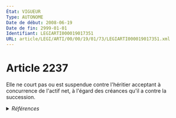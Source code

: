 ```yaml
---
État: VIGUEUR
Type: AUTONOME
Date de début: 2008-06-19
Date de fin: 2999-01-01
Identifiant: LEGIARTI000019017351
URL: article/LEGI/ARTI/00/00/19/01/73/LEGIARTI000019017351.xml
---
```


<h1>Article 2237</h1>

Elle ne court pas ou est suspendue contre l'héritier acceptant à concurrence de
l'actif net, à l'égard des créances qu'il a contre la succession.


<details>
  <summary><em>Références</em></summary>

  <h2>Articles faisant référence à l'article</h2>
  
  <ul>
    <li>
      <a href="https://legal.tricoteuses.fr//redirection/LEGIARTI000019014273?vers=git&vers=legifrance">LOI n° 2008-561 du 17 juin 2008 portant réforme de la prescription en matière civile - article 1 ENTIEREMENT_MODIF</a> MODIFICATION cible
    </li>
  </ul>
  
  <h2>Références faites par l'article</h2>
  
  <ul>
    <li>
      2008-06-17 MODIFICATION source <a href="https://legal.tricoteuses.fr//redirection/LEGIARTI000019014273?vers=git&vers=legifrance">LOI n° 2008-561 du 17 juin 2008 portant réforme de la prescription en matière civile - article 1 ENTIEREMENT_MODIF</a>
    </li>
    <li>
      2999-01-01 TXT_ASSOCIE cible <a href="https://legal.tricoteuses.fr//redirection/LEGIARTI000006447452?vers=git&vers=legifrance">Code civil - article 2236 AUTONOME TRANSFERE, en vigueur du 1804-03-21 au 2008-06-19</a>
    </li>
    <li>
      2999-01-01 CITATION cible <a href="https://legal.tricoteuses.fr//redirection/LEGIARTI000006447470?vers=git&vers=legifrance">Code civil - article 2238 AUTONOME TRANSFERE, en vigueur du 1804-03-21 au 2008-06-19</a>
    </li>
    <li>
      2999-01-01 CONCORDE source <a href="https://legal.tricoteuses.fr//redirection/LEGIARTI000019017190?vers=git&vers=legifrance">Code civil - article 2267 AUTONOME VIGUEUR, en vigueur depuis le 2008-06-19</a>
    </li>
  </ul>
</details>
